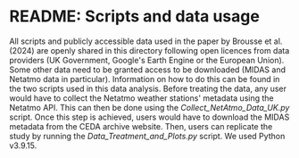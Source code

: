 # README: Scripts and data usage

All scripts and publicly accessible data used in the paper by Brousse et al. (2024) are openly shared in this directory following open licences from data providers (UK Government, Google's Earth Engine or the European Union). Some other data need to be granted access to be downloaded (MIDAS and Netatmo data in particular). Information on how to do this can be found in the two scripts used in this data analysis. Before treating the data, any user would have to collect the Netatmo weather stations' metadata using the Netatmo API. This can then be done using the _Collect_NetAtmo_Data_UK.py_ script. Once this step is achieved, users would have to download the MIDAS metadata from the CEDA archive website. Then, users can replicate the study by running the _Data_Treatment_and_Plots.py_ script. We used Python v3.9.15.
